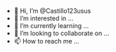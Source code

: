 - 👋 Hi, I’m @Castillo123usus
- 👀 I’m interested in ...
- 🌱 I’m currently learning ...
- 💞️ I’m looking to collaborate on ...
- 📫 How to reach me ...

<!---
Castillo123usus/Castillo123usus is a ✨ special ✨ repository because its `README.md` (this file) appears on your GitHub profile.
You can click the Preview link to take a look at your changes.
--->
